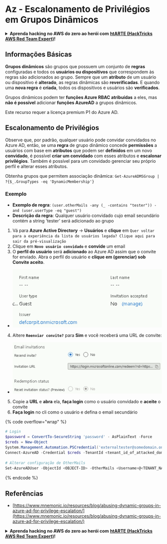 # Az - Escalonamento de Privilégios em Grupos Dinâmicos

<details>

<summary><strong>Aprenda hacking no AWS do zero ao herói com</strong> <a href="https://training.hacktricks.xyz/courses/arte"><strong>htARTE (HackTricks AWS Red Team Expert)</strong></a><strong>!</strong></summary>

Outras formas de apoiar o HackTricks:

* Se você quer ver sua **empresa anunciada no HackTricks** ou **baixar o HackTricks em PDF**, confira os [**PLANOS DE ASSINATURA**](https://github.com/sponsors/carlospolop)!
* Adquira o [**material oficial PEASS & HackTricks**](https://peass.creator-spring.com)
* Descubra [**A Família PEASS**](https://opensea.io/collection/the-peass-family), nossa coleção de [**NFTs**](https://opensea.io/collection/the-peass-family) exclusivos
* **Junte-se ao grupo do** 💬 [**Discord**](https://discord.gg/hRep4RUj7f) ou ao [**grupo do telegram**](https://t.me/peass) ou **siga-me** no **Twitter** 🐦 [**@carlospolopm**](https://twitter.com/carlospolopm)**.**
* **Compartilhe suas técnicas de hacking enviando PRs para os repositórios do github** [**HackTricks**](https://github.com/carlospolop/hacktricks) e [**HackTricks Cloud**](https://github.com/carlospolop/hacktricks-cloud).

</details>

## Informações Básicas

**Grupos dinâmicos** são grupos que possuem um conjunto de **regras** configuradas e todos os **usuários ou dispositivos** que correspondem às regras são adicionados ao grupo. Sempre que um **atributo** de um usuário ou dispositivo é **alterado**, as regras dinâmicas são **reverificadas**. E quando uma **nova regra** é **criada**, todos os dispositivos e usuários são **verificados**.

Grupos dinâmicos podem ter **funções Azure RBAC atribuídas** a eles, mas **não é possível** adicionar **funções AzureAD** a grupos dinâmicos.

Este recurso requer a licença premium P1 do Azure AD.

## Escalonamento de Privilégios

Observe que, por padrão, qualquer usuário pode convidar convidados no Azure AD, então, se uma **regra** de grupo dinâmico concede **permissões** a usuários com base em **atributos** que podem ser **definidos** em um novo **convidado**, é possível **criar um convidado** com esses atributos e **escalonar privilégios**. Também é possível para um convidado gerenciar seu próprio perfil e alterar esses atributos.

Obtenha grupos que permitem associação dinâmica: `Get-AzureADMSGroup | ?{$_.GroupTypes -eq 'DynamicMembership'}`

### Exemplo

* **Exemplo de regra**: `(user.otherMails -any (_ -contains "tester")) -and (user.userType -eq "guest")`
* **Descrição da regra**: Qualquer usuário convidado cujo email secundário contém a string 'tester' será adicionado ao grupo

1. Vá para **Azure Active Directory** -> **Usuários** e **clique** em `Quer voltar para a experiência da lista de usuários legada? Clique aqui para sair da pré-visualização`
2. Clique em **`Novo usuário convidado`** e **convide** um email
3. O **perfil do usuário** será **adicionado** ao Azure AD assim que o convite for enviado. Abra o perfil do usuário e **clique em (gerenciar) sob Convite aceito**.
* ![](<../../.gitbook/assets/image (87) (1).png>)
4. Altere **`Reenviar convite?`** para **Sim** e você receberá uma URL de convite:
* ![](<../../.gitbook/assets/image (11) (1) (2) (1).png>)
5. Copie a **URL** e **abra** ela, **faça login** como o usuário convidado e **aceite** o convite
6.  **Faça login** no cli como o usuário e defina o email secundário

{% code overflow="wrap" %}
```powershell
# Login
$password = ConvertTo-SecureString 'password' - AsPlainText -Force
$creds = New-Object
System.Management.Automation.PSCredential('externaltester@somedomain.onmicrosoft.com', $Password)
Connect-AzureAD -Credential $creds -TenantId <tenant_id_of_attacked_domain>

# Alterar configuração de OtherMails
Set-AzureADUser -ObjectId <OBJECT-ID> -OtherMails <Username>@<TENANT_NAME>.onmicrosoft.com -Verbose
```
{% endcode %}



## Referências

* [https://www.mnemonic.io/resources/blog/abusing-dynamic-groups-in-azure-ad-for-privilege-escalation/](https://www.mnemonic.io/resources/blog/abusing-dynamic-groups-in-azure-ad-for-privilege-escalation/)

<details>

<summary><strong>Aprenda hacking no AWS do zero ao herói com</strong> <a href="https://training.hacktricks.xyz/courses/arte"><strong>htARTE (HackTricks AWS Red Team Expert)</strong></a><strong>!</strong></summary>

Outras formas de apoiar o HackTricks:

* Se você quer ver sua **empresa anunciada no HackTricks** ou **baixar o HackTricks em PDF**, confira os [**PLANOS DE ASSINATURA**](https://github.com/sponsors/carlospolop)!
* Adquira o [**material oficial PEASS & HackTricks**](https://peass.creator-spring.com)
* Descubra [**A Família PEASS**](https://opensea.io/collection/the-peass-family), nossa coleção de [**NFTs**](https://opensea.io/collection/the-peass-family) exclusivos
* **Junte-se ao grupo do** 💬 [**Discord**](https://discord.gg/hRep4RUj7f) ou ao [**grupo do telegram**](https://t.me/peass) ou **siga-me** no **Twitter** 🐦 [**@carlospolopm**](https://twitter.com/carlospolopm)**.**
* **Compartilhe suas técnicas de hacking enviando PRs para os repositórios do github** [**HackTricks**](https://github.com/carlospolop/hacktricks) e [**HackTricks Cloud**](https://github.com/carlospolop/hacktricks-cloud).

</details>
